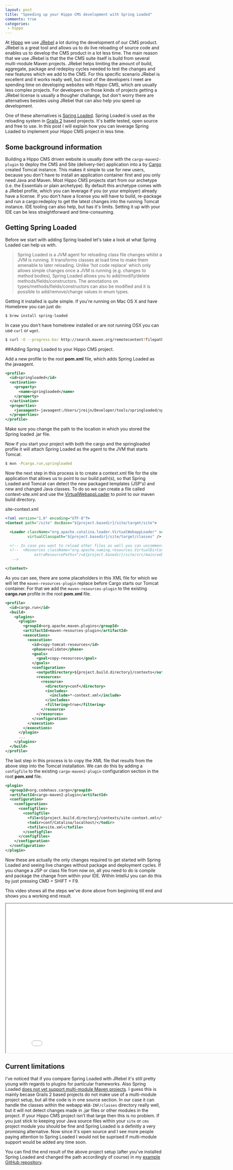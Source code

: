 ```yaml
---
layout: post
title: "Speeding up your Hippo CMS development with Spring Loaded"
comments: true
categories:
 - hippo
---
```


At [Hippo](http://www.onehippo.com) we use [JRebel](http://zeroturnaround.com/software/jrebel/) a lot during the development of our CMS product. JRebel is a great tool and allows us to do live reloading of source code and enables us to develop the CMS product in a lot less time. The main reason that we use JRebel is that the the CMS suite itself is build from several multi-module Maven projects. JRebel helps limiting the amount of build, aggregate, package and redeploy cycles needed to test the changes and new features which we add to the CMS. For this specific scenario JRebel is excellent and it works really well, but most of the developers I meet are spending time on developing websites with Hippo CMS, which are usually less complex projects. For developers on those kinds of projects getting a JRebel license is usually a thougher challange, but don't worry there are alternatives besides using JRebel that can also help you speed up development.

One of these alternatives is [Spring Loaded](https://github.com/spring-projects/spring-loaded). Spring Loaded is used as the reloading system in [Grails 2](https://grails.org/) based projects. It's battle tested, open source and free to use. In this post I will explain how you can leverage Spring Loaded to implement your Hippo CMS project in less time.

## Some background information

Building a Hippo CMS driven website is usually done with the ``cargo-maven2-plugin`` to deploy the CMS and Site (delivery-tier) application into a by [Cargo](http://cargo.codehaus.org/Home) created Tomcat instance. This makes it simple to use for new users, because you don't have to install an application container first and you only need Java and Maven. Most Hippo CMS projects start from our archetype (i.e. the Essentials or plain archetype). By default this archetype comes with a JRebel profile, which you can leverage if you (or your employer) already have a license. If you don't have a license you will have to build, re-package and run a cargo:redeploy to get the latest changes into the running Tomcat instance. IDE tooling can also help, but has it's limits. Setting it up with your IDE can be less straightforward and time-consuming.

## Getting Spring Loaded

Before we start with adding Spring loaded let's take a look at what Spring Loaded can help us with.

> Spring Loaded is a JVM agent for reloading class file changes whilst a JVM is running. It transforms classes at load time to make them amenable to later reloading. Unlike 'hot code replace' which only allows simple changes once a JVM is running (e.g. changes to method bodies), Spring Loaded allows you to add/modify/delete methods/fields/constructors. The annotations on types/methods/fields/constructors can also be modified and it is possible to add/remove/change values in enum types.

Getting it installed is quite simple. If you're running on Mac OS X and have Homebrew you can just do:

``` bash
$ brew install spring-loaded
```
In case you don't have homebrew installed or are not running OSX you can use ``curl`` or ``wget``.

``` bash
$ curl -O --progress-bar http://search.maven.org/remotecontent?filepath=org/springframework/springloaded/1.2.0.RELEASE/springloaded-1.2.0.RELEASE.jar
```

##Adding Spring Loaded to your Hippo CMS project.

Add a new profile to the root **pom.xml** file, which adds Spring Loaded as the javaagent.

``` xml
<profile>
  <id>springloaded</id>
  <activation>
    <property>
      <name>springloaded</name>
    </property>
  </activation>
  <properties>
    <javaagent>-javaagent:/Users/jreijn/Developer/tools/springloaded/springloaded-1.2.0.RELEASE.jar</javaagent>
  </properties>
</profile>
```

Make sure you change the path to the location in which you stored the Spring loaded .jar file.

Now if you start your project with both the cargo and the springloaded profile it will attach Spring Loaded as the agent to the JVM that starts Tomcat.

``` bash
$ mvn -Pcargo.run,springloaded
```

Now the next step in this process is to create a context.xml file for the site application that allows us to point to our build path(s), so that Spring Loaded and Tomcat can detect the new packaged templates (JSP's) and new and changed Java classes. To do so we can create a file called context-site.xml and use the [VirtualWebappLoader](http://tomcat.apache.org/tomcat-7.0-doc/config/loader.html) to point to our maven build directory.

site-context.xml

``` xml
<?xml version="1.0" encoding="UTF-8"?>
<Context path="/site" docBase="${project.basedir}/site/target/site">

  <Loader className="org.apache.catalina.loader.VirtualWebappLoader" searchVirtualFirst="true"
          virtualClasspath="${project.basedir}/site/target/classes" />

  <!-- In case you want to reload other files as well you can uncomment the following section -->
  <!--  <Resources className="org.apache.naming.resources.VirtualDirContext"
             extraResourcePaths="/=${project.basedir}/site/src/main/webapp" />
   -->

</Context>
```

As you can see, there are some placeholders in this XML file for which we will let the ``maven-resources-plugin`` replace before Cargo starts our Tomcat container. For that we add the ``maven-resources-plugin`` to the existing **cargo.run** profile in the root **pom.xml** file.

``` xml
<profile>
  <id>cargo.run</id>
  <build>
    <plugins>
      <plugin>
        <groupId>org.apache.maven.plugins</groupId>
        <artifactId>maven-resources-plugin</artifactId>
        <executions>
          <execution>
            <id>copy-tomcat-resources</id>
            <phase>validate</phase>
            <goals>
              <goal>copy-resources</goal>
            </goals>
            <configuration>
              <outputDirectory>${project.build.directory}/contexts</outputDirectory>
              <resources>
                <resource>
                  <directory>conf</directory>
                  <includes>
                    <include>*-context.xml</include>
                  </includes>
                  <filtering>true</filtering>
                </resource>
              </resources>
            </configuration>
          </execution>
        </executions>
      </plugin>
      ...
    </plugins>
  </build>
</profile>
```

The last step in this process is to copy the XML file that results from the above step into the Tomcat installation. We can do this by adding a ``configfile`` to the existing ``cargo-maven2-plugin`` configuration section in the root **pom.xml** file.

``` xml
<plugin>
  <groupId>org.codehaus.cargo</groupId>
  <artifactId>cargo-maven2-plugin</artifactId>
  <configuration>
    <configuration>
      <configfiles>
        <configfile>
          <file>${project.build.directory}/contexts/site-context.xml</file>
          <todir>conf/Catalina/localhost/</todir>
          <tofile>site.xml</tofile>
        </configfile>
      </configfiles>
    </configuration>
  </configuration>
</plugin>
```

Now these are actually the only changes required to get started with Spring Loaded and seeing live changes without package and deployment cycles. If you change a JSP or class file from now on, all you need to do is compile and package the change from within your IDE. Within IntelliJ you can do this by just pressing CMD + SHIFT + F9.

This video shows all the steps we've done above from beginning till end and shows you a working end result.

<iframe width="853" height="480" src="//www.youtube.com/embed/VBwxFzbjdKo" allowfullscreen></iframe>

## Current limitations

I've noticed that if you compare Spring Loaded with JRebel it's still pretty young with regards to plugins for particular frameworks. Also Spring Loaded [does not yet support multi-module Maven projects](https://github.com/spring-projects/spring-loaded/issues/70). I guess this is mainly becase Grails 2 based projects do not make use of a multi-module project setup, but all the code is in one source section. In our case it can handle the classes within the webapp ``WEB-INF/classes`` directory really well, but it will not detect changes made in .jar files or other modules in the project. If your Hippo CMS project isn't that large then this is no problem. If you just stick to keeping your Java source files within your ``site`` or ``cms`` project module you should be fine and Spring Loaded is a definitly a very promising alternative. Now since it's open source and I see more people paying attention to Spring Loaded I would not be suprised if multi-module support would be added any time soon.

You can find the end result of the above project setup (after you've installed Spring Loaded and changed the path accordingly of course) in my [example GitHub repository](https://github.com/jreijn/hippocms-spring-loaded).
